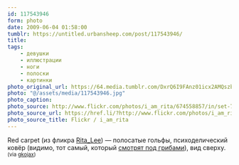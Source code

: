 ```yaml
---
id: 117543946
form: photo
date: 2009-06-04 01:58:00
tumblr: https://untitled.urbansheep.com/post/117543946/
title:
tags:
    - девушки
    - иллюстрации
    - ноги
    - полоски
    - картинки
photo_original_url: https://64.media.tumblr.com/DxrQ6I9FAnz01icx2AMQszb2o1_400.jpg
photo: "@/assets/media/117543946.jpg"
photo_caption:
photo_source: http://www.flickr.com/photos/i_am_rita/674558857/in/set-72157601642528619/
photo_source_url: https://href.li/?http://www.flickr.com/photos/i_am_rita/674558857/in/set-72157601642528619/
photo_source_title: Flickr / i_am_rita
---
```


<p>Red carpet (из фликра <a href="http://www.flickr.com/photos/i_am_rita/674558857/in/set-72157601642528619/">Rita_Lee</a>) — полосатые гольфы, психоделический ковёр (видимо, тот самый, который <a href="http://friendfeed.com/urbansheep/1f2423cd/behrk-419154">смотрят под грибами</a>), вид сверху. <small>(via <a href="http://gkojax.tumblr.com/post/117277437">gkojax</a>)</small></p>
